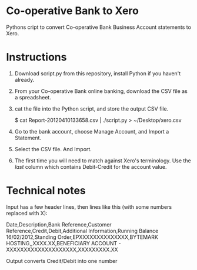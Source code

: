 Co-operative Bank to Xero
=========================

Pythons cript to convert Co-operative Bank Business Account statements to Xero.


Instructions
============

1. Download script.py from this repository, install Python if you haven't already.

2. From your Co-operative Bank online banking, download the CSV file as a spreadsheet.

3. cat the file into the Python script, and store the output CSV file.

    $ cat Report-20120410133658.csv | ./script.py > ~/Desktop/xero.csv

4. Go to the bank account, choose Manage Account, and Import a Statement.

5. Select the CSV file. And Import.

6. The first time you will need to match against Xero's terminology. Use the
*last* column which contains Debit-Credit for the account value.


Technical notes
===============

Input has a few header lines, then lines like this (with some numbers replaced with X):

 Date,Description,Bank     Reference,Customer  Reference,Credit,Debit,Additional Information,Running  Balance
16/02/2012,Standing Order,EPXXXXXXXXXXXXXX,BYTEMARK HOSTING,,XXXX.XX,BENEFICIARY ACCOUNT - XXXXXXXXXXXXXXXXXXXX,XXXXXXXXX.XX

Output converts Credit/Debit into one number


